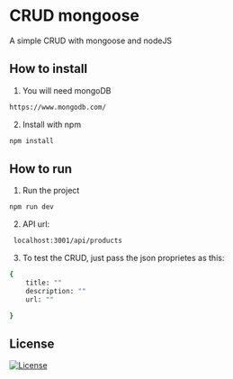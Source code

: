 # CRUD mongoose
A simple CRUD with mongoose and nodeJS


## How to install

1) You will need mongoDB
```bash
https://www.mongodb.com/

```

2) Install with npm
```sh
npm install
```

## How to run

1) Run the project
```sh
npm run dev
```

2) API url: 
```sh
 localhost:3001/api/products
 ```

3) To test the CRUD, just pass the json proprietes as this:

```sh
{
    title: ""
    description: ""
    url: ""

}
```

## License
[![License](http://img.shields.io/:license-mit-blue.svg?style=flat-square)](http://badges.mit-license.org)